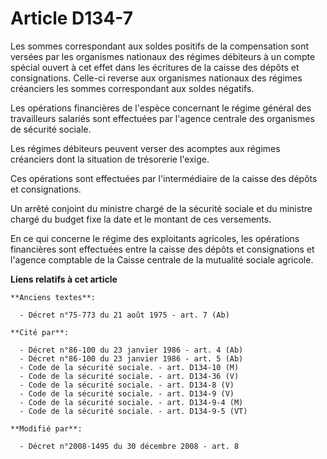 # Article D134-7

Les sommes correspondant aux soldes positifs de la compensation sont versées par les organismes nationaux des régimes
débiteurs à un compte spécial ouvert à cet effet dans les écritures de la caisse des dépôts et consignations. Celle-ci
reverse aux organismes nationaux des régimes créanciers les sommes correspondant aux soldes négatifs. 

Les opérations financières de l'espèce concernant le régime général des travailleurs salariés sont effectuées par l'agence
centrale des organismes de sécurité sociale. 

Les régimes débiteurs peuvent verser des acomptes aux régimes créanciers dont la situation de trésorerie l'exige. 

Ces opérations sont effectuées par l'intermédiaire de la caisse des dépôts et consignations. 

Un arrêté conjoint du ministre chargé de la sécurité sociale et du ministre chargé du budget fixe la date et le montant de
ces versements. 

En ce qui concerne le régime des exploitants agricoles, les opérations financières sont effectuées entre la caisse des dépôts
et consignations et l'agence comptable de                la Caisse centrale de la mutualité sociale agricole.

**Liens relatifs à cet article**

	**Anciens textes**:

	  - Décret n°75-773 du 21 août 1975 - art. 7 (Ab)

	**Cité par**:

	  - Décret n°86-100 du 23 janvier 1986 - art. 4 (Ab)
	  - Décret n°86-100 du 23 janvier 1986 - art. 5 (Ab)
	  - Code de la sécurité sociale. - art. D134-10 (M)
	  - Code de la sécurité sociale. - art. D134-36 (V)
	  - Code de la sécurité sociale. - art. D134-8 (V)
	  - Code de la sécurité sociale. - art. D134-9 (V)
	  - Code de la sécurité sociale. - art. D134-9-4 (M)
	  - Code de la sécurité sociale. - art. D134-9-5 (VT)

	**Modifié par**:

	  - Décret n°2008-1495 du 30 décembre 2008 - art. 8
